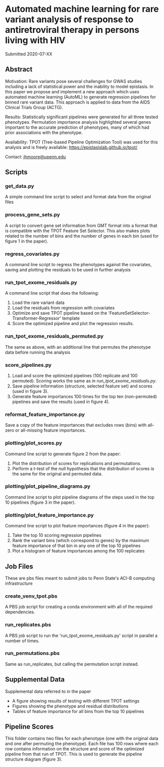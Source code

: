 # Automated machine learning for rare variant analysis of response to antiretroviral therapy in persons living with HIV 

Submitted 2020-07-XX

## Abstract 

Motivation: Rare variants pose several challenges for GWAS studies including a lack of statistical power and the inability to model epistasis. In this paper we propose and implement a new approach which uses automated machine learning (AutoML) to generate regression pipelines for binned rare variant data.  This approach is applied to data from the AIDS Clinical Trials Group (ACTG). 

Results: Statistically significant pipelines were generated for all three tested phenotypes.  Permutation importance analysis highlighted several genes important to the accurate prediction of phenotypes, many of which had prior associations with the phenotype. 

Availability: TPOT (Tree-based Pipeline Optimization Tool) was used for this analysis and is freely available: https://epistasislab.github.io/tpot/ 

Contact: jhmoore@upenn.edu  

## Scripts

### get_data.py

A simple command line script to select and format data from the original files

### process_gene_sets.py

A script to convert gene set information from GMT format into a format that is compatible with the TPOT Feature Set Selector.  This also makes plots related to the number of bins and the number of genes in each bin (used for figure 1 in the paper).

### regress_covariates.py

A command line script to regress the phenotypes against the covariates, saving and plotting the residuals to be used in further analysis

### run_tpot_exome_residuals.py

A command line script that does the following:

  1) Load the rare variant data
  2) Load the residuals from regression with covariates
  3) Optimize and save TPOT pipeline based on the 'FeatureSetSelector-Transformer-Regressor' template
  4) Score the optimized pipeline and plot the regression results.

### run_tpot_exome_residuals_permuted.py

The same as above, with an additional line that permutes the phenotype data before running the analysis

### score_pipelines.py

  1) Load and score the optimized pipelines (100 replicate and 100 permuted).  Scoring works the same as in *run_tpot_exome_residuals.py*.
  2) Save pipeline information (structure, selected feature set) and scores (used in figure 3).
  3) Generate feature importances 100 times for the top ten (non-permuted) pipelines and save the results (used in figure 4).

### reformat_feature_importance.py

Save a copy of the feature importances that excludes rows (bins) with all-zero or all-missing feature importances.

### plotting/plot_scores.py

Command line script to generate figure 2 from the paper:

  1) Plot the distribution of scores for replications and permutations.
  2) Perform a t-test of the null hypothesis that the distribution of scores is the same for the original and permuted data.

### plotting/plot_pipeline_diagrams.py

Command line script to plot pipeline diagrams of the steps used in the top 10 pipelines (figure 3 in the paper).

### plotting/plot_feature_importance.py

Command line script to plot feature importances (figure 4 in the paper):

  1) Take the top 10 scoring regression pipelines
  2) Rank the variant bins (which correspond to genes) by the maximum feature importance of that bin in any one of the top 10 pipelines
  3) Plot a histogram of feature importances among the 100 replicates

## Job Files

These are pbs files meant to submit jobs to Penn State's ACI-B computing infrastructure

### create_venv_tpot.pbs

A PBS job script for creating a conda environment with all of the required dependencies.

### run_replicates.pbs

A PBS job script to run the 'run_tpot_exome_residuals.py' script in parallel a number of times.

### run_permutations.pbs

Same as run_replicates, but calling the permutation script instead.

## Supplemental Data

Supplemental data referred to in the paper

  - A figure showing results of testing with different TPOT settings
  - Figures showing the phenotype and residual distributions
  - Tables of feature importance for all bins from the top 10 pipelines

## Pipeline Scores

This folder contains two files for each phenotype (one with the original data and one after permuting the phenotype).  Each file has 100 rows where each row contains information on the structure and score of the optimized pipeline from that run of TPOT.  This is used to generate the pipeline structure diagram (figure 3).

